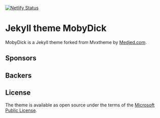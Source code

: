 [![Netlify Status](https://api.netlify.com/api/v1/badges/64d2c966-ec02-43ec-9d20-034a74c00f43/deploy-status)](https://app.netlify.com/sites/kikuzukikai/deploys)

# Jekyll theme MobyDick
MobyDick is a Jekyll theme forked from Mvxtheme by [Medjed.com](https://web.medjed.com/).

## Sponsors
<object type="image/svg+xml" data="https://opencollective.com/kikuzukikai/tiers/sponsor.svg"></object>

## Backers
<object type="image/svg+xml" data="https://opencollective.com/kikuzukikai/tiers/backer.svg"></object>

## License
The theme is available as open source under the terms of the [Microsoft Public License](https://github.com/MvvmCross/MvvmCross/blob/master/LICENSE).
